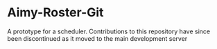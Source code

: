 # Aimy-Roster-Git

A prototype for a scheduler. Contributions to this repository have since been discontinued as it moved to the main development server
